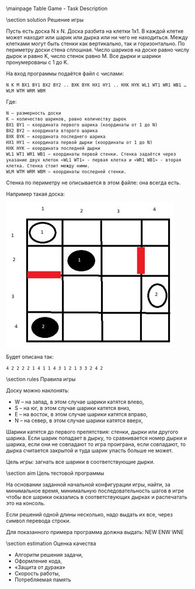 \mainpage Table Game - Task Description

\section solution Решение игры

Пусть есть доска N х N. Доска разбита на клетки 1х1. В каждой клетке может находит или шарик или дырка или ни чего не находиться. Между клетками могут быть стенки как вертикально, так и горизонтально. По периметру доски стена сплошная.
Число шариков на доске равно числу дырок и равно K, число стенок равно M. Все дырки и шарики пронумерованы с 1 до K.

На вход программы подаётся файл с числами:

    N K M BX1 BY1 BX2 BY2 .. BXK BYK HX1 HY1 .. HXK HYK WL1 WT1 WR1 WB1 … WLM WTM WRM WBM

Где:

    N – размерность доски
    K – количество шариков, равно количеству дырок
    BX1 BY1 – координата первого шарика (координаты от 1 до N)
    BX2 BY2 – координата второго шарика
    BXK BYK – координата последнего шарика
    HX1 HY1 – координата первой дырки (координаты от 1 до N)
    HXK HYK – координата последней дырки
    WL1 WT1 WR1 WB1 – координаты первой стенки. Стенка задаётся через указание двух клеток «WL1 WT1» - первая клетка и «WR1 WB1» - вторая клетка. Стенка стоит между ними.
    WLM WTM WRM WBM – координаты последней стенки.

Стенка по периметру не описывается в этом файле: она всегда есть.

Например такая доска:

![Board](board.png)

Будет описана так:

    4 2 2 2 2 1 4 1 1 4 3 1 2 1 3 3 2 4 2

\section  rules Правила игры

Доску можно наклонять:
* W – на запад, в этом случае шарики катятся влево,
* S – на юг, в этом случае шарики катятся вниз,
* E – на восток, в этом случае шарики катятся вправо,
* N – на север, в этом случае шарики катятся вверх,

Шарики катятся до первого препятствия: стенки, дырки или другого шарика. Если шарик попадает в дырку, то сравнивается номер дырки и шарика, если они не совпадают то игра проиграна, если совпадают, то дырка считается закрытой и туда шарик упасть больше не может.

Цель игры: загнать все шарики в соответствующие дырки.

\section aim Цель тестовой программы

На основании заданной начальной конфигурации игры, найти, за минимальное время, минимальную последовательность шагов в игре чтобы все шарики оказались в соответствующих дырках и распечатать это на консоль.

Если решений одной длины несколько, надо выдать их все, через символ перевода строки.

Для показанного примера программа должна выдать:
    NEW
    ENW
    WNE

\section estimation Оценка качества
* Алгоритм решения задачи,
* Оформление кода,
* «Защита от дурака»
* Скорость работы,
* Потребляемая память
